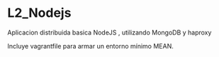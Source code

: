 # L2_Nodejs
Aplicacion distribuida basica NodeJS , utilizando MongoDB y haproxy

Incluye vagrantfile para armar un entorno mínimo MEAN.
